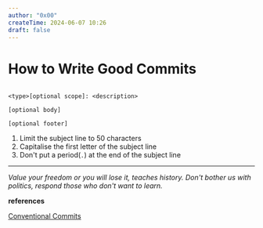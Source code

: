 ```yaml
---
author: "0x00"
createTime: 2024-06-07 10:26
draft: false
---
```


# How to Write Good Commits

```

<type>[optional scope]: <description>

[optional body]

[optional footer]

```

1. Limit the subject line to 50 characters
2. Capitalise the first letter of the subject line
3. Don't put a period(`.`) at the end of the subject line


---
*Value your freedom or you will lose it, teaches history. Don't bother us with politics, respond those who don't want to learn.*

**references**

[Conventional Commits](https://www.conventionalcommits.org/en/v1.0.0-beta.4/)


